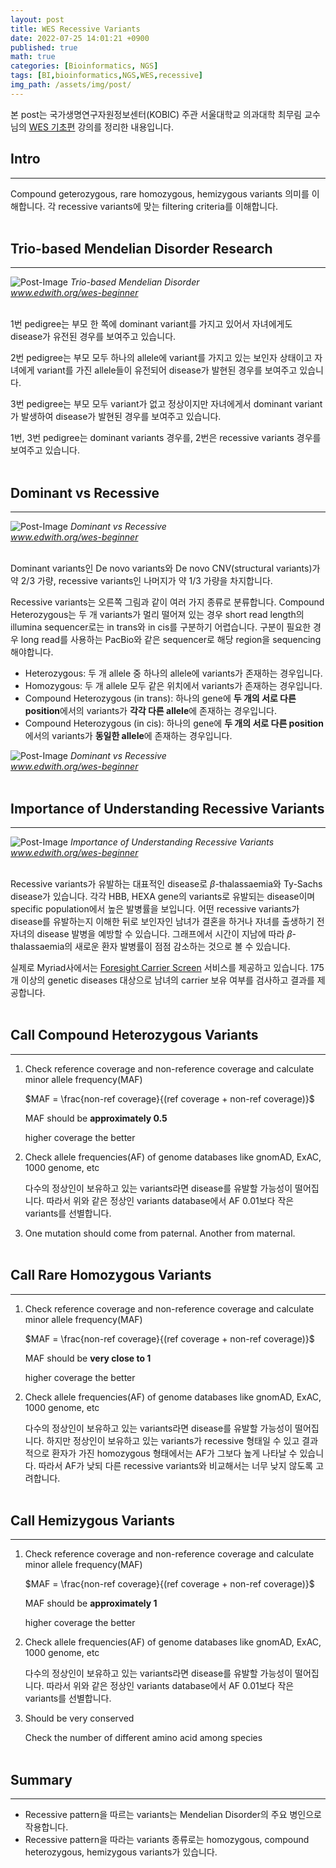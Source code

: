 ```yaml
---
layout: post
title: WES Recessive Variants
date: 2022-07-25 14:01:21 +0900
published: true
math: true
categories: [Bioinformatics, NGS]
tags: [BI,bioinformatics,NGS,WES,recessive]
img_path: /assets/img/post/
---
```


본 post는 국가생명연구자원정보센터(KOBIC) 주관 서울대학교 의과대학 최무림 교수님의 [WES 기초편](https://www.edwith.org/wes-beginner/, "WES 기초편") 강의를 정리한 내용입니다.

## Intro
***

Compound geterozygous, rare homozygous, hemizygous variants 의미를 이해합니다. 각 recessive variants에 맞는 filtering criteria를 이해합니다.
<br><br>


## Trio-based Mendelian Disorder Research
***

![Post-Image](WES-trio.png)
 _Trio-based Mendelian Disorder<br>
 www.edwith.org/wes-beginner_
<br><br>


1번 pedigree는 부모 한 쪽에 dominant variant를 가지고 있어서 자녀에게도 disease가 유전된 경우를 보여주고 있습니다.

2번 pedigree는 부모 모두 하나의 allele에 variant를 가지고 있는 보인자 상태이고 자녀에게 variant를 가진 allele들이 유전되어 disease가 발현된 경우를 보여주고 있습니다.

3번 pedigree는 부모 모두 variant가 없고 정상이지만 자녀에게서 dominant variant가 발생하여 disease가 발현된 경우를 보여주고 있습니다.

1번, 3번 pedigree는 dominant variants 경우를, 2번은 recessive variants 경우를 보여주고 있습니다.
<br><br>


## Dominant vs Recessive
***

![Post-Image](WES-recessive.png)
 _Dominant vs Recessive<br>
 www.edwith.org/wes-beginner_
<br><br>


Dominant variants인 De novo variants와 De novo CNV(structural variants)가 약 2/3 가량, recessive variants인 나머지가 약 1/3 가량을 차지합니다.

Recessive variants는 오른쪽 그림과 같이 여러 가지 종류로 분류합니다. Compound Heterozygous는 두 개 variants가 멀리 떨어져 있는 경우 short read length의 illumina sequencer로는 in trans와 in cis를 구분하기 어렵습니다. 구분이 필요한 경우 long read를 사용하는 PacBio와 같은 sequencer로 해당 region을 sequencing 해야합니다.

* Heterozygous: 두 개 allele 중 하나의 allele에 variants가 존재하는 경우입니다.
* Homozygous: 두 개 allele 모두 같은 위치에서 variants가 존재하는 경우입니다.
* Compound Heterozygous (in trans): 하나의 gene에 **두 개의 서로 다른 position**에서의 variants가 **각각 다른 allele**에 존재하는 경우입니다.
* Compound Heterozygous (in cis): 하나의 gene에 **두 개의 서로 다른 position**에서의 variants가 **동일한 allele**에 존재하는 경우입니다.

![Post-Image](WES-recessive2.png)
 _Dominant vs Recessive<br>
 www.edwith.org/wes-beginner_
<br><br>


## Importance of Understanding Recessive Variants
***

![Post-Image](WES-recessive_variants_importance.png)
 _Importance of Understanding Recessive Variants<br>
 www.edwith.org/wes-beginner_
<br><br>


Recessive variants가 유발하는 대표적인 disease로 $\beta$-thalassaemia와 Ty-Sachs disease가 있습니다. 각각 HBB, HEXA gene의 variants로 유발되는 disease이며 specific population에서 높은 발병률을 보입니다. 어떤 recessive variants가 disease를 유발하는지 이해한 뒤로 보인자인 남녀가 결혼을 하거나 자녀를 출생하기 전 자녀의 disease 발병을 예방할 수 있습니다. 그래프에서 시간이 지남에 따라 $\beta$-thalassaemia의 새로운 환자 발병률이 점점 감소하는 것으로 볼 수 있습니다.

실제로 Myriad사에서는 [Foresight Carrier Screen](https://myriad.com/womens-health/patient-foresight/, "Foresight Carrier Screen") 서비스를 제공하고 있습니다. 175개 이상의 genetic diseases 대상으로 남녀의 carrier 보유 여부를 검사하고 결과를 제공합니다.
<br><br>


## Call Compound Heterozygous Variants
***

1. Check reference coverage and non-reference coverage and calculate minor allele frequency(MAF)

    $MAF = \frac{non-ref coverage}{(ref coverage + non-ref coverage)}$

    MAF should be **approximately 0.5**

    higher coverage the better

2. Check allele frequencies(AF) of genome databases like gnomAD, ExAC, 1000 genome, etc

    다수의 정상인이 보유하고 있는 variants라면 disease를 유발할 가능성이 떨어집니다. 따라서 위와 같은 정상인 variants database에서 AF 0.01보다 작은 variants를 선별합니다.

3. One mutation should come from paternal. Another from maternal.
<br><br>


## Call Rare Homozygous Variants
***

1. Check reference coverage and non-reference coverage and calculate minor allele frequency(MAF)

    $MAF = \frac{non-ref coverage}{(ref coverage + non-ref coverage)}$

    MAF should be **very close to 1**

    higher coverage the better

2. Check allele frequencies(AF) of genome databases like gnomAD, ExAC, 1000 genome, etc

    다수의 정상인이 보유하고 있는 variants라면 disease를 유발할 가능성이 떨어집니다. 하지만 정상인이 보유하고 있는 variants가 recessive 형태일 수 있고 결과적으로 환자가 가진 homozygous 형태에서는 AF가 그보다 높게 나타날 수 있습니다. 따라서 AF가 낮되 다른 recessive variants와 비교해서는 너무 낮지 않도록 고려합니다.
<br><br>


## Call Hemizygous Variants
***

1. Check reference coverage and non-reference coverage and calculate minor allele frequency(MAF)

    $MAF = \frac{non-ref coverage}{(ref coverage + non-ref coverage)}$

    MAF should be **approximately 1**

    higher coverage the better

2. Check allele frequencies(AF) of genome databases like gnomAD, ExAC, 1000 genome, etc

    다수의 정상인이 보유하고 있는 variants라면 disease를 유발할 가능성이 떨어집니다. 따라서 위와 같은 정상인 variants database에서 AF 0.01보다 작은 variants를 선별합니다.

3. Should be very conserved

    Check the number of different amino acid among species
<br><br>


## Summary
***

* Recessive pattern을 따르는 variants는 Mendelian Disorder의 주요 병인으로 작용합니다.
* Recessive pattern을 따라는 variants 종류로는 homozygous, compound heterozygous, hemizygous variants가 있습니다.